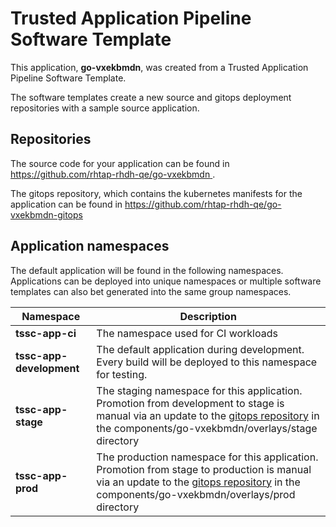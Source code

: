 # Trusted Application Pipeline Software Template

This application, **go-vxekbmdn**, was created from a Trusted Application Pipeline Software Template.

The software templates create a new source and gitops deployment repositories with a sample source application. 

## Repositories

The source code for your application can be found in [https://github.com/rhtap-rhdh-qe/go-vxekbmdn ](https://github.com/rhtap-rhdh-qe/go-vxekbmdn ).
 
The gitops repository, which contains the kubernetes manifests for the application can be found in 
[https://github.com/rhtap-rhdh-qe/go-vxekbmdn-gitops ](https://github.com/rhtap-rhdh-qe/go-vxekbmdn-gitops ) 

## Application namespaces 

The default application will be found in the following namespaces. Applications can be deployed into unique namespaces or multiple software templates can also bet generated into the same group namespaces.  

|  Namespace   |  Description   |  
| -------- | -------- |
| **tssc-app-ci** | The namespace used for CI workloads |
| **tssc-app-development** | The default application during development. Every build will be deployed to this namespace for testing. |
| **tssc-app-stage** | The staging namespace for this application. Promotion from development to stage is manual via an update to the [gitops repository](https://github.com/rhtap-rhdh-qe/go-vxekbmdn-gitops ) in the components/go-vxekbmdn/overlays/stage directory |
| **tssc-app-prod** | The production namespace for this application. Promotion from stage to production is manual via an update to the [gitops repository](https://github.com/rhtap-rhdh-qe/go-vxekbmdn-gitops ) in the components/go-vxekbmdn/overlays/prod directory |